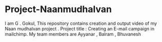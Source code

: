 # Project-Naanmudhalvan
I am G . Gokul, This repository contains creation and output video of my Naan mudhalvan project .
Project title : Creating an E-mail campaign in mailchimp.
My team members are Ayyanar , Balram , Bhuvanesh
